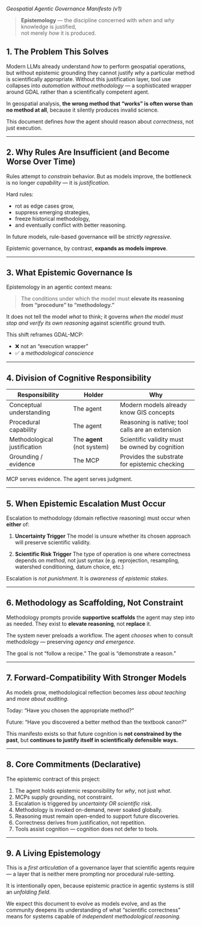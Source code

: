 *Geospatial Agentic Governance Manifesto (v1)*

> **Epistemology** — the discipline concerned with *when* and *why* knowledge is justified,  
> not merely *how* it is produced.


## 1. The Problem This Solves

Modern LLMs already understand *how* to perform geospatial operations, but without epistemic grounding they cannot justify *why* a particular method is scientifically appropriate.
Without this justification layer, tool use collapses into *automation without methodology* — a sophisticated wrapper around GDAL rather than a scientifically competent agent.

In geospatial analysis, **the wrong method that “works” is often worse than no method at all**, because it silently produces invalid science.

This document defines *how* the agent should reason about *correctness*, not just execution.

---

## 2. Why Rules Are Insufficient (and Become Worse Over Time)

Rules attempt to *constrain* behavior.
But as models improve, the bottleneck is no longer *capability* — it is *justification*.

Hard rules:

* rot as edge cases grow,
* suppress emerging strategies,
* freeze historical methodology,
* and eventually conflict with better reasoning.

In future models, rule-based governance will be *strictly regressive*.

Epistemic governance, by contrast, **expands as models improve**.

---

## 3. What Epistemic Governance Is

Epistemology in an agentic context means:

> The conditions under which the model must **elevate its reasoning from “procedure” to “methodology.”**

It does not tell the model *what* to think;
it governs *when the model must stop and verify its own reasoning* against scientific ground truth.

This shift reframes GDAL-MCP:
- ❌ not an “execution wrapper”
- ✅ a *methodological conscience*

---

## 4. Division of Cognitive Responsibility

| Responsibility               | Holder                     | Why                                              |
| ---------------------------- | -------------------------- | ------------------------------------------------ |
| Conceptual understanding     | The agent                  | Modern models already know GIS concepts          |
| Procedural capability        | The agent                  | Reasoning is native; tool calls are an extension |
| Methodological justification | The **agent** (not system) | Scientific validity must be owned by cognition   |
| Grounding / evidence         | The MCP                    | Provides the substrate for epistemic checking    |

MCP serves evidence.
The agent serves judgment.

---

## 5. When Epistemic Escalation Must Occur

Escalation to methodology (domain reflective reasoning) must occur when **either** of:

1. **Uncertainty Trigger**
   The model is unsure whether its chosen approach will preserve scientific validity.

2. **Scientific Risk Trigger**
   The type of operation is one where correctness depends on *method*, not just syntax (e.g. reprojection, resampling, watershed conditioning, datum choice, etc.)

Escalation is *not punishment*.
It is *awareness of epistemic stakes*.

---

## 6. Methodology as Scaffolding, Not Constraint

Methodology prompts provide **supportive scaffolds** the agent may step into as needed.
They exist to **elevate reasoning**, not **replace** it.

The system never preloads a workflow.
The agent *chooses* when to consult methodology — preserving *agency and emergence*.

The goal is not “follow a recipe.”
The goal is “demonstrate a reason.”

---

## 7. Forward-Compatibility With Stronger Models

As models grow, methodological reflection becomes *less about teaching* and *more about auditing*.

Today:
“Have you chosen the appropriate method?”

Future:
“Have you discovered a better method than the textbook canon?”

This manifesto exists so that future cognition is **not constrained by the past**,
but **continues to justify itself in scientifically defensible ways.**

---

## 8. Core Commitments (Declarative)

The epistemic contract of this project:

1. The agent holds epistemic responsibility for *why*, not just *what*.
2. MCPs supply grounding, not constraint.
3. Escalation is triggered by *uncertainty OR scientific risk*.
4. Methodology is invoked on-demand, never soaked globally.
5. Reasoning must remain open-ended to support future discoveries.
6. Correctness derives from justification, not repetition.
7. Tools assist cognition — cognition does not defer to tools.

---

## 9. A Living Epistemology

This is a *first articulation* of a governance layer that scientific agents require — a layer that is neither mere prompting nor procedural rule-setting.

It is intentionally open, because epistemic practice in agentic systems is still an *unfolding field*.

We expect this document to evolve as models evolve, and as the community deepens its understanding of what “scientific correctness” means for systems capable of *independent methodological reasoning.*

